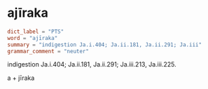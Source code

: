 # ajīraka

``` toml
dict_label = "PTS"
word = "ajīraka"
summary = "indigestion Ja.i.404; Ja.ii.181, Ja.ii.291; Ja.iii"
grammar_comment = "neuter"
```

indigestion Ja.i.404; Ja.ii.181, Ja.ii.291; Ja.iii.213, Ja.iii.225.

a \+ jīraka

